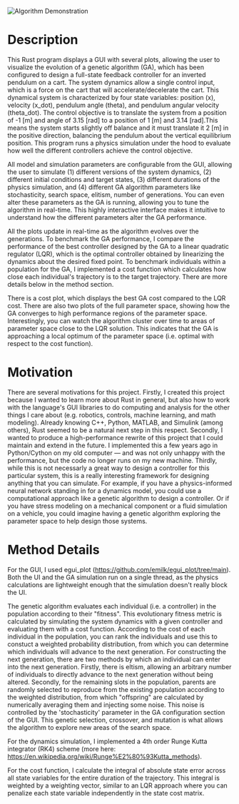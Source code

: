 ![Algorithm Demonstration](assets/example-performance.gif)
# Description
This Rust program displays a GUI with several plots, allowing the user to visualize the evolution of a genetic algorithm (GA), which has been configured to design a full-state feedback controller for an inverted pendulum on a cart. The system dynamics allow a single control input, which is a force on the cart that will accelerate/decelerate the cart. This dynamical system is characterized by four state variables: position (x), velocity (x_dot), pendulum angle (theta), and pendulum angular velocity (theta_dot). The control objective is to translate the system from a position of -1 [m] and angle of 3.15 [rad] to a position of 1 [m] and 3.14 [rad].This means the system starts slightly off balance and it must translate it 2 [m] in the positive direction, balancing the pendulum about the vertical equilibrium position. This program runs a physics simulation under the hood to evaluate how well the different controllers achieve the control objective. 

All model and simulation parameters are configurable from the GUI, allowing the user to simulate (1) different versions of the system dynamics, (2) different initial conditions and target states, (3) different durations of the physics simulation, and (4) different GA algorithm parameters like stochasticity, search space, elitism, number of generations. You can even alter these parameters as the GA is running, allowing you to tune the algorithm in real-time. This highly interactive interface makes it intuitive to understand how the different parameters alter the GA performance.

All the plots update in real-time as the algorithm evolves over the generations. To benchmark the GA performance, I compare the performance of the best controller designed by the GA to a linear quadratic regulator (LQR), which is the optimal controller obtained by linearizing the dynamics about the desired fixed point. To benchmark individuals within a population for the GA, I implemented a cost function which calculates how close each individual's trajectory is to the target trajectory. There are more details below in the method section.

There is a cost plot, which displays the best GA cost compared to the LQR cost. There are also two plots of the full parameter space, showing how the GA converges to high performance regions of the parameter space. Interestingly, you can watch the algorithm cluster over time to areas of parameter space close to the LQR solution. This indicates that the GA is approaching a local optimum of the parameter space (i.e. optimal with respect to the cost function).

# Motivation
There are several motivations for this project. Firstly, I created this project because I wanted to learn more about Rust in general, but also how to work with the language's GUI libraries to do computing and analysis for the other things I care about (e.g. robotics, controls, machine learning, and math modeling). Already knowing C++, Python, MATLAB, and Simulink (among others), Rust seemed to be a natural next step in this respect. Secondly, I wanted to produce a high-performance rewrite of this project that I could maintain and extend in the future. I implemented this a few years ago in Python/Cython on my old computer — and was not only unhappy with the performance, but the code no longer runs on my new machine. Thirdly, while this is not necessarly a great way to design a controller for this particular system, this is a really interesting framework for designing anything that you can simulate. For example, if you have a physics-informed neural network standing in for a dynamics model, you could use a computational approach like a genetic algorithm to design a controller. Or if you have stress modeling on a mechanical component or a fluid simulation on a vehicle, you could imagine having a genetic algorithm exploring the parameter space to help design those systems.

# Method Details
For the GUI, I used egui_plot (https://github.com/emilk/egui_plot/tree/main). Both the UI and the GA simulation run on a single thread, as the physics calculations are lightweight enough that the simulation doesn't really block the UI.

The genetic algorithm evaluates each individual (i.e. a controller) in the population according to their "fitness". This evolutionary fitness metric is calculated by simulating the system dynamics with a given controller and evaluating them with a cost function. According to the cost of each individual in the population, you can rank the individuals and use this to constuct a weighted probability distribution, from which you can determine which individuals will advance to the next generation. For constructing the next generation, there are two methods by which an individual can enter into the next generation. Firstly, there is eltism, allowing an arbitrary number of individuals to directly advance to the next generation without being altered. Secondly, for the remaining slots in the population, parents are randomly selected to reproduce from the existing population according to the weighted distribution, from which "offspring" are calculated by numerically averaging them and injecting some noise. This noise is controlled by the 'stochasticity' parameter in the GA configuration section of the GUI. This genetic selection, crossover, and mutation is what allows the algorithm to explore new areas of the search space.

For the dynamics simulation, I implemented a 4th order Runge Kutta integrator (RK4) scheme (more here: https://en.wikipedia.org/wiki/Runge%E2%80%93Kutta_methods).

For the cost function, I calculate the integral of absolute state error across all state variables for the entire duration of the trajectory. This integral is weighted by a weighting vector, similar to an LQR approach where you can penalize each state variable independently in the state cost matrix.

